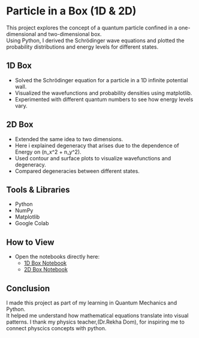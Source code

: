 # Particle in a Box (1D & 2D)

This project explores the concept of a quantum particle confined in a one-dimensional and two-dimensional box.  
Using Python, I derived the Schrödinger wave equations and plotted the probability distributions and energy levels for different states.

## 1D Box
- Solved the Schrödinger equation for a particle in a 1D infinite potential wall.
- Visualized the wavefunctions and probability densities using matplotlib.
- Experimented with different quantum numbers to see how energy levels vary.

## 2D Box
- Extended the same idea to two dimensions.
- Here i explained degeneracy that arises due to the dependence of Energy on (n_x^2 + n_y^2).
- Used contour and surface plots to visualize wavefunctions and degeneracy.
- Compared degeneracies between different states.

## Tools & Libraries
- Python  
- NumPy  
- Matplotlib  
- Google Colab  

## How to View
- Open the notebooks directly here:  
  - [1D Box Notebook](https://github.com/kavetisanjana421-source/particle_in_a_1D_box/blob/main/Particle_in_a__1D__box%20(2).ipynb)  
  - [2D Box Notebook](https://github.com/kavetisanjana421-source/particle_in_a_1D_box/blob/main/Copy_of_particle_in_a_2D_box.ipynb)  

## Conclusion
I made this project as part of my learning in Quantum Mechanics and Python.  
It helped me understand how mathematical equations translate into visual patterns.
I thank my physics teacher,(Dr.Rekha Dom), for inspiring me to connect physcics concepts with python.
